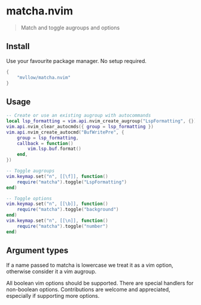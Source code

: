# matcha.nvim

> Match and toggle augroups and options

## Install

Use your favourite package manager. No setup required.

```lua
{
	"mvllow/matcha.nvim"
}
```

## Usage

```lua
-- Create or use an existing augroup with autocommands
local lsp_formatting = vim.api.nvim_create_augroup("LspFormatting", {})
vim.api.nvim_clear_autocmds({ group = lsp_formatting })
vim.api.nvim_create_autocmd("BufWritePre", {
	group = lsp_formatting,
	callback = function()
		vim.lsp.buf.format()
	end,
})

-- Toggle augroups
vim.keymap.set("n", [[\f]], function()
	require("matcha").toggle("LspFormatting")
end)

-- Toggle options
vim.keymap.set("n", [[\b]], function()
	require("matcha").toggle("background")
end)
vim.keymap.set("n", [[\n]], function()
	require("matcha").toggle("number")
end)
```

## Argument types

If a name passed to matcha is lowercase we treat it as a vim option, otherwise
consider it a vim augroup.

All boolean vim options should be supported. There are special handlers for
non-boolean options. Contributions are welcome and appreciated, especially if
supporting more options.
